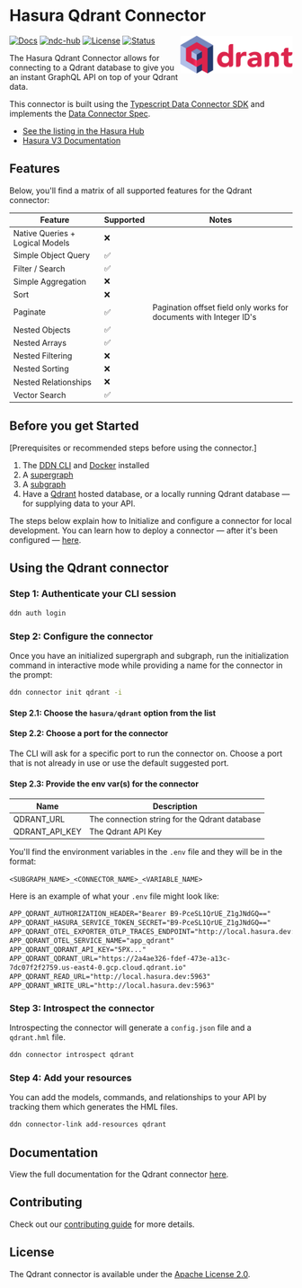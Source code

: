 # Hasura Qdrant Connector
<a href="https://qdrant.tech/"><img src="https://github.com/hasura/ndc-qdrant/blob/main/docs/logo.png" align="right" width="200"></a>

[![Docs](https://img.shields.io/badge/docs-v3.x-brightgreen.svg?style=flat)](https://hasura.io/connectors/qdrant)
[![ndc-hub](https://img.shields.io/badge/ndc--hub-qdrant-blue.svg?style=flat)](https://hasura.io/connectors/qdrant)
[![License](https://img.shields.io/badge/license-Apache--2.0-purple.svg?style=flat)](https://github.com/hasura/ndc-qdrant/blob/main/LICENSE.txt)
[![Status](https://img.shields.io/badge/status-alpha-yellow.svg?style=flat)](https://github.com/hasura/ndc-qdrant/blob/main/README.md)

The Hasura Qdrant Connector allows for connecting to a Qdrant database to give you an instant GraphQL API on top of your Qdrant data.

This connector is built using the [Typescript Data Connector SDK](https://github.com/hasura/ndc-sdk-typescript) and implements the [Data Connector Spec](https://github.com/hasura/ndc-spec).

- [See the listing in the Hasura Hub](https://hasura.io/connectors/qdrant)
- [Hasura V3 Documentation](https://hasura.io/docs/3.0/index/)

## Features

Below, you'll find a matrix of all supported features for the Qdrant connector:

| Feature                         | Supported | Notes |
| ------------------------------- | --------- | ----- |
| Native Queries + Logical Models | ❌     |       |
| Simple Object Query             | ✅     |       |
| Filter / Search                 | ✅     |       |
| Simple Aggregation              | ❌     |       |
| Sort                            | ❌     |       |
| Paginate                        | ✅     | Pagination offset field only works for documents with Integer ID's       |
| Nested Objects                  | ✅     |       |
| Nested Arrays                   | ✅     |       |
| Nested Filtering                | ❌     |       |
| Nested Sorting                  | ❌     |       |
| Nested Relationships            | ❌     |       |
| Vector Search                   | ✅     |       |

## Before you get Started

[Prerequisites or recommended steps before using the connector.]

1. The [DDN CLI](https://hasura.io/docs/3.0/cli/installation) and [Docker](https://docs.docker.com/engine/install/) installed
2. A [supergraph](https://hasura.io/docs/3.0/getting-started/init-supergraph)
3. A [subgraph](https://hasura.io/docs/3.0/getting-started/init-subgraph)
4. Have a [Qdrant](https://qdrant.tech/) hosted database, or a locally running Qdrant database — for supplying data to your API.

The steps below explain how to Initialize and configure a connector for local development. You can learn how to deploy a
connector — after it's been configured — [here](https://hasura.io/docs/3.0/getting-started/deployment/deploy-a-connector).

## Using the Qdrant connector

### Step 1: Authenticate your CLI session

```bash
ddn auth login
```

### Step 2: Configure the connector

Once you have an initialized supergraph and subgraph, run the initialization command in interactive mode while providing a name for the connector in the prompt:

```bash
ddn connector init qdrant -i
```

#### Step 2.1: Choose the `hasura/qdrant` option from the list

#### Step 2.2: Choose a port for the connector

The CLI will ask for a specific port to run the connector on. Choose a port that is not already in use or use the default suggested port.

#### Step 2.3: Provide the env var(s) for the connector

| Name | Description |
|-|-|
| QDRANT_URL        | The connection string for the Qdrant database |
| QDRANT_API_KEY | The Qdrant API Key |

You'll find the environment variables in the `.env` file and they will be in the format:

`<SUBGRAPH_NAME>_<CONNECTOR_NAME>_<VARIABLE_NAME>`

Here is an example of what your `.env` file might look like:

```
APP_QDRANT_AUTHORIZATION_HEADER="Bearer B9-PceSL1QrUE_Z1gJNdGQ=="
APP_QDRANT_HASURA_SERVICE_TOKEN_SECRET="B9-PceSL1QrUE_Z1gJNdGQ=="
APP_QDRANT_OTEL_EXPORTER_OTLP_TRACES_ENDPOINT="http://local.hasura.dev:4317"
APP_QDRANT_OTEL_SERVICE_NAME="app_qdrant"
APP_QDRANT_QDRANT_API_KEY="5PX..."
APP_QDRANT_QDRANT_URL="https://2a4ae326-fdef-473e-a13c-7dc07f2f2759.us-east4-0.gcp.cloud.qdrant.io"
APP_QDRANT_READ_URL="http://local.hasura.dev:5963"
APP_QDRANT_WRITE_URL="http://local.hasura.dev:5963"
```

### Step 3: Introspect the connector

Introspecting the connector will generate a `config.json` file and a `qdrant.hml` file.

```bash
ddn connector introspect qdrant
```

### Step 4: Add your resources

You can add the models, commands, and relationships to your API by tracking them which generates the HML files. 

```bash
ddn connector-link add-resources qdrant
```

## Documentation

View the full documentation for the Qdrant connector [here](https://github.com/hasura/ndc-qdrant/blob/main/docs/index.md).

## Contributing

Check out our [contributing guide](https://github.com/hasura/ndc-qdrant/blob/main/docs/contributing.md) for more details.

## License

The Qdrant connector is available under the [Apache License 2.0](https://www.apache.org/licenses/LICENSE-2.0).
